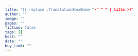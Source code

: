 ```yaml
---
title: "{{ replace .TranslationBaseName "-" " " | title }}"
author: ""
image: ""
pages: ""
fiction: false
tags: []
host: ""
date: ""
buy_link: ""
---
```

